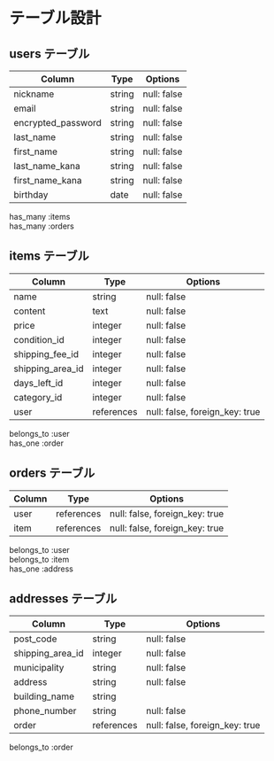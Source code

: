 # テーブル設計

## users テーブル

| Column             | Type   | Options     |
| ------------------ | ------ | ----------- |
| nickname           | string | null: false |
| email              | string | null: false |
| encrypted_password | string | null: false |
| last_name          | string | null: false |
| first_name         | string | null: false |
| last_name_kana     | string | null: false |
| first_name_kana    | string | null: false |
| birthday           | date   | null: false |

has_many :items<br>
has_many :orders

## items テーブル

| Column           | Type       | Options                        |
| ---------------- | ---------- | ------------------------------ |
| name             | string     | null: false                    |
| content          | text       | null: false                    |
| price            | integer    | null: false                    |
| condition_id     | integer    | null: false                    |
| shipping_fee_id  | integer    | null: false                    |
| shipping_area_id | integer    | null: false                    |
| days_left_id     | integer    | null: false                    |
| category_id      | integer    | null: false                    |
| user             | references | null: false, foreign_key: true |

belongs_to :user<br>
has_one :order

## orders テーブル

| Column | Type       | Options                        |
| ------ | ---------- | ------------------------------ |
| user   | references | null: false, foreign_key: true |
| item   | references | null: false, foreign_key: true |

belongs_to :user<br>
belongs_to :item<br>
has_one :address

## addresses テーブル

| Column          | Type       | Options                        |
| --------------- | ---------- | ------------------------------ |
| post_code       | string     | null: false                    |
| shipping_area_id| integer    | null: false                    |
| municipality    | string     | null: false                    |
| address         | string     | null: false                    |
| building_name   | string     |                                |
| phone_number    | string     | null: false                    |
| order           | references | null: false, foreign_key: true |

belongs_to :order<br>